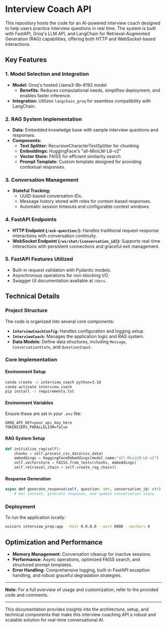 # Interview Coach API

This repository hosts the code for an AI-powered interview coach designed to help users practice interview questions in real time. The system is built with FastAPI, Groq's LLM API, and LangChain for Retrieval-Augmented Generation (RAG) capabilities, offering both HTTP and WebSocket-based interactions.

## Key Features

### 1. Model Selection and Integration
- **Model:** Groq's hosted Llama3-8b-8192 model
  - **Benefits:** Reduces computational needs, simplifies deployment, and enables faster inference.
- **Integration:** Utilizes `langchain_groq` for seamless compatibility with LangChain.

### 2. RAG System Implementation
- **Data:** Embedded knowledge base with sample interview questions and responses.
- **Components:**
  - **Text Splitter:** RecursiveCharacterTextSplitter for chunking
  - **Embeddings:** HuggingFace's "all-MiniLM-L6-v2"
  - **Vector Store:** FAISS for efficient similarity search
  - **Prompt Template:** Custom template designed for providing contextual responses.

### 3. Conversation Management
- **Stateful Tracking:** 
  - UUID-based conversation IDs.
  - Message history stored with roles for context-based responses.
  - Automatic session timeouts and configurable context windows.

### 4. FastAPI Endpoints
- **HTTP Endpoint (`/ask-question/`):** Handles traditional request-response interactions with conversation continuity.
- **WebSocket Endpoint (`/ws/chat/{conversation_id}`):** Supports real-time interactions with persistent connections and graceful exit management.

### 5. FastAPI Features Utilized
- Built-in request validation with Pydantic models.
- Asynchronous operations for non-blocking I/O.
- Swagger UI documentation available at `/docs`.

## Technical Details

### Project Structure
The code is organized into several core components:
- **`InterviewCoachConfig`:** Handles configuration and logging setup.
- **`InterviewCoach`:** Manages the application logic and RAG system.
- **Data Models:** Define data structures, including `Message`, `ConversationState`, and `QuestionInput`.

### Core Implementation

#### Environment Setup
```bash
conda create -n interview_coach python=3.10
conda activate interview_coach
pip install -r requirements.txt
```

#### Environment Variables
Ensure these are set in your `.env` file:
```
GROQ_API_KEY=your_api_key_here
TOKENIZERS_PARALLELISM=false
```

#### RAG System Setup
```python
def initialize_rag(self):
    chunks = self.process_csv_data(csv_data)
    embeddings = HuggingFaceEmbeddings(model_name="all-MiniLM-L6-v2")
    self.vectorstore = FAISS.from_texts(chunks, embeddings)
    self.retrieval_chain = self.create_rag_chain()
```

#### Response Generation
```python
async def generate_response(self, question: str, conversation_id: str) -> str:
    # Get context, generate response, and update conversation state.
```

### Deployment
To run the application locally:
```bash
uvicorn interview_prep:app --host 0.0.0.0 --port 8000 --workers 4
```

## Optimization and Performance

- **Memory Management:** Conversation cleanup for inactive sessions.
- **Performance:** Async operations, optimized FAISS search, and structured prompt templates.
- **Error Handling:** Comprehensive logging, built-in FastAPI exception handling, and robust graceful degradation strategies.

---

**Note:** For a full overview of usage and customization, refer to the provided code and comments.

---

This documentation provides insights into the architecture, setup, and technical components that make this interview coaching API a robust and scalable solution for real-time conversational AI.